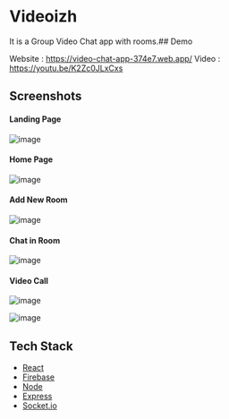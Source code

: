 # Videoizh

It is a Group Video Chat app with rooms.## Demo

Website : https://video-chat-app-374e7.web.app/
Video : https://youtu.be/K2Zc0JLxCxs
## Screenshots

#### Landing Page
![image](https://user-images.githubusercontent.com/73998252/125513081-69147ad2-1d92-4ba5-aeb0-b41012207ce3.png)  

#### Home Page
![image](https://user-images.githubusercontent.com/73998252/125513369-27804574-a9ea-4327-9d31-f1786da2860e.png)

#### Add New Room
![image](https://user-images.githubusercontent.com/73998252/125513632-f5ff8284-8579-4132-a0d6-73b6ae031a83.png)

#### Chat in Room
![image](https://user-images.githubusercontent.com/73998252/125512971-31b51acd-77ee-4d54-b547-5343b2cde160.png)

#### Video Call
![image](https://user-images.githubusercontent.com/73998252/125513906-0ee55830-84e3-485c-af0c-deb6784c5e83.png)

![image](https://user-images.githubusercontent.com/73998252/125513752-1e9a3e4b-4ab8-4443-a664-d404a22c2001.png)

## Tech Stack

- [React](https://reactjs.org/)
- [Firebase](https://firebase.google.com/)
- [Node](https://nodejs.org/en/)
- [Express](https://expressjs.com/)
- [Socket.io](https://socket.io/)

